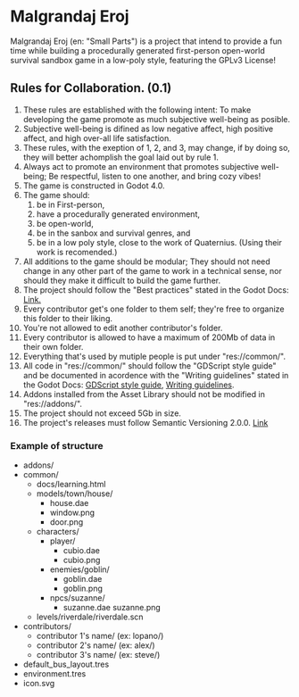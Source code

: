 # Malgrandaj Eroj
Malgrandaj Eroj (en: "Small Parts") is a project that intend to provide a fun time while building a procedurally generated first-person open-world survival sandbox game in a low-poly style, featuring the GPLv3 License!

## Rules for Collaboration. (0.1)

1. These rules are established with the following intent: To make developing the game promote as much subjective well-being as posible.
2. Subjective well-being is difined as low negative affect, high positive affect, and high over-all life satisfaction.
3. These rules, with the exeption of 1, 2, and 3, may change, if by doing so, they will better achomplish the goal laid out by rule 1.
4. Always act to promote an environment that promotes subjective well-being; Be respectful, listen to one another, and bring cozy vibes!
5. The game is constructed in Godot 4.0.
6. The game should: 
	1. be in First-person,
	2. have a procedurally generated environment,
	3. be open-world,
	4. be in the sanbox and survival genres, and
	5. be in a low poly style, close to the work of Quaternius. (Using their work is recomended.)
7. All additions to the game should be modular; They should not need change in any other part of the game to work in a technical sense, nor should they make it difficult to build the game further.
8. The project should follow the "Best practices" stated in the Godot Docs: [Link.](https://docs.godotengine.org/en/stable/tutorials/best_practices/index.html)
9. Every contributor get's one folder to them self; they're free to organize this folder to their liking.
10. You're not allowed to edit another contributor's folder.
11. Every contributor is allowed to have a maximum of 200Mb of data in their own folder.
12. Everything that's used by mutiple people is put under "res://common/".
13. All code in "res://common/" should follow the "GDScript style guide" and be documented in acordence with the "Writing guidelines" stated in the Godot Docs: [GDScript style guide](https://docs.godotengine.org/en/stable/tutorials/scripting/gdscript/gdscript_styleguide.html), [Writing guidelines](https://docs.godotengine.org/en/stable/contributing/documentation/docs_writing_guidelines.html).
14. Addons installed from the Asset Library should not be modified in "res://addons/".
15. The project should not exceed 5Gb in size.
16. The project's releases must follow Semantic Versioning 2.0.0. [Link](https://semver.org/)

### Example of structure
* addons/
* common/
	* docs/learning.html
	* models/town/house/
		* house.dae
		* window.png
		* door.png
	* characters/
		* player/
			* cubio.dae
			* cubio.png
		* enemies/goblin/
			* goblin.dae
			* goblin.png
		* npcs/suzanne/
			* suzanne.dae
			suzanne.png
	* levels/riverdale/riverdale.scn
* contributors/
	* contributor 1's name/ (ex: lopano/)
	* contributor 2's name/ (ex: alex/)
	* contributor 3's name/ (ex: steve/)
* default_bus_layout.tres
* environment.tres
* icon.svg
